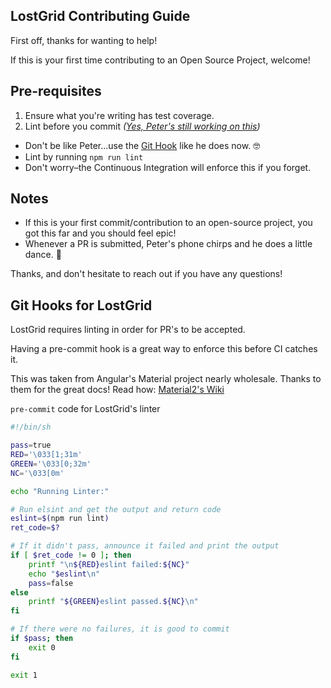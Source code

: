 ## LostGrid Contributing Guide

First off, thanks for wanting to help!

If this is your first time contributing to an Open Source Project, welcome!

## Pre-requisites
1. Ensure what you're writing has test coverage.
2. Lint before you commit *([Yes, Peter's still working on this](https://github.com/peterramsing/lost/commit/293cd9254ce44c28c0a742c62b4e441ce6d07b5b))*
  - Don't be like Peter...use the [Git Hook](#git-hooks-for-lostgrid) like he does now. 🤓
  - Lint by running `npm run lint`
  - Don't worry–the Continuous Integration will enforce this if you forget.

## Notes
- If this is your first commit/contribution to an open-source project, you got this far and you should feel epic! 
- Whenever a PR is submitted, Peter's phone chirps and he does a little dance. 🕺 


Thanks, and don't hesitate to reach out if you have any questions!

## Git Hooks for LostGrid

LostGrid requires linting in order for PR's to be accepted.

Having a pre-commit hook is a great way to enforce this before CI catches it.

This was taken from Angular's Material project nearly wholesale. Thanks to them for the great docs!
Read how: [Material2's Wiki](https://github.com/angular/material2/wiki/Pre-commit-hook-for-linters)

`pre-commit` code for LostGrid's linter
```bash
#!/bin/sh

pass=true
RED='\033[1;31m'
GREEN='\033[0;32m'
NC='\033[0m'

echo "Running Linter:"

# Run elsint and get the output and return code
eslint=$(npm run lint)
ret_code=$?

# If it didn't pass, announce it failed and print the output
if [ $ret_code != 0 ]; then
	printf "\n${RED}eslint failed:${NC}"
	echo "$eslint\n"
	pass=false
else
	printf "${GREEN}eslint passed.${NC}\n"
fi

# If there were no failures, it is good to commit
if $pass; then
	exit 0
fi

exit 1
```
